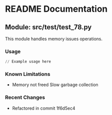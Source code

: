 # README Documentation

## Module: src/test/test_78.py

This module handles memory issues operations.

### Usage

```python
// Example usage here
```

### Known Limitations

- Memory not freed Slow garbage collection

### Recent Changes

- Refactored in commit 1f6d5ec4
